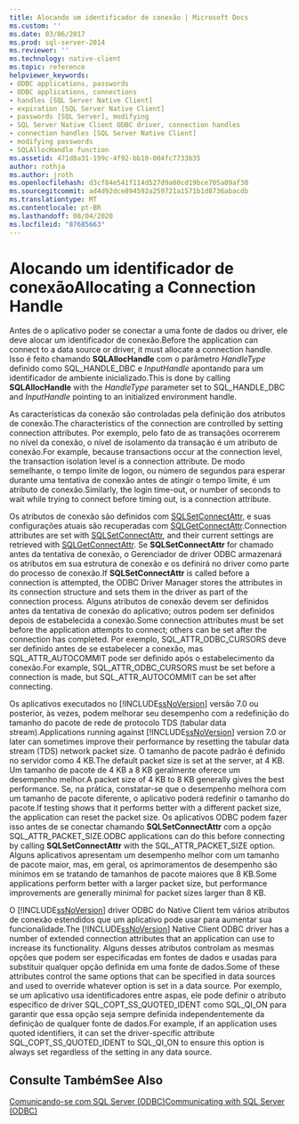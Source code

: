 ```yaml
---
title: Alocando um identificador de conexão | Microsoft Docs
ms.custom: ''
ms.date: 03/06/2017
ms.prod: sql-server-2014
ms.reviewer: ''
ms.technology: native-client
ms.topic: reference
helpviewer_keywords:
- ODBC applications, passwords
- ODBC applications, connections
- handles [SQL Server Native Client]
- expiration [SQL Server Native Client]
- passwords [SQL Server], modifying
- SQL Server Native Client ODBC driver, connection handles
- connection handles [SQL Server Native Client]
- modifying passwords
- SQLAllocHandle function
ms.assetid: 471d8a31-199c-4f92-bb10-004fc7733b35
author: rothja
ms.author: jroth
ms.openlocfilehash: d3cf84e541f114d527d9a00cd19bce705a09af30
ms.sourcegitcommit: ad4d92dce894592a259721a1571b1d8736abacdb
ms.translationtype: MT
ms.contentlocale: pt-BR
ms.lasthandoff: 08/04/2020
ms.locfileid: "87685663"
---
```

# <a name="allocating-a-connection-handle"></a><span data-ttu-id="ddf63-102">Alocando um identificador de conexão</span><span class="sxs-lookup"><span data-stu-id="ddf63-102">Allocating a Connection Handle</span></span>
  <span data-ttu-id="ddf63-103">Antes de o aplicativo poder se conectar a uma fonte de dados ou driver, ele deve alocar um identificador de conexão.</span><span class="sxs-lookup"><span data-stu-id="ddf63-103">Before the application can connect to a data source or driver, it must allocate a connection handle.</span></span> <span data-ttu-id="ddf63-104">Isso é feito chamando **SQLAllocHandle** com o parâmetro *HandleType* definido como SQL_HANDLE_DBC e *InputHandle* apontando para um identificador de ambiente inicializado.</span><span class="sxs-lookup"><span data-stu-id="ddf63-104">This is done by calling **SQLAllocHandle** with the *HandleType* parameter set to SQL_HANDLE_DBC and *InputHandle* pointing to an initialized environment handle.</span></span>  
  
 <span data-ttu-id="ddf63-105">As características da conexão são controladas pela definição dos atributos de conexão.</span><span class="sxs-lookup"><span data-stu-id="ddf63-105">The characteristics of the connection are controlled by setting connection attributes.</span></span> <span data-ttu-id="ddf63-106">Por exemplo, pelo fato de as transações ocorrerem no nível da conexão, o nível de isolamento da transação é um atributo de conexão.</span><span class="sxs-lookup"><span data-stu-id="ddf63-106">For example, because transactions occur at the connection level, the transaction isolation level is a connection attribute.</span></span> <span data-ttu-id="ddf63-107">De modo semelhante, o tempo limite de logon, ou número de segundos para esperar durante uma tentativa de conexão antes de atingir o tempo limite, é um atributo de conexão.</span><span class="sxs-lookup"><span data-stu-id="ddf63-107">Similarly, the login time-out, or number of seconds to wait while trying to connect before timing out, is a connection attribute.</span></span>  
  
 <span data-ttu-id="ddf63-108">Os atributos de conexão são definidos com [SQLSetConnectAttr](../native-client-odbc-api/sqlsetconnectattr.md), e suas configurações atuais são recuperadas com [SQLGetConnectAttr](../native-client-odbc-api/sqlgetconnectattr.md).</span><span class="sxs-lookup"><span data-stu-id="ddf63-108">Connection attributes are set with [SQLSetConnectAttr](../native-client-odbc-api/sqlsetconnectattr.md), and their current settings are retrieved with [SQLGetConnectAttr](../native-client-odbc-api/sqlgetconnectattr.md).</span></span> <span data-ttu-id="ddf63-109">Se **SQLSetConnectAttr** for chamado antes da tentativa de conexão, o Gerenciador de driver ODBC armazenará os atributos em sua estrutura de conexão e os definirá no driver como parte do processo de conexão.</span><span class="sxs-lookup"><span data-stu-id="ddf63-109">If **SQLSetConnectAttr** is called before a connection is attempted, the ODBC Driver Manager stores the attributes in its connection structure and sets them in the driver as part of the connection process.</span></span> <span data-ttu-id="ddf63-110">Alguns atributos de conexão devem ser definidos antes da tentativa de conexão do aplicativo; outros podem ser definidos depois de estabelecida a conexão.</span><span class="sxs-lookup"><span data-stu-id="ddf63-110">Some connection attributes must be set before the application attempts to connect; others can be set after the connection has completed.</span></span> <span data-ttu-id="ddf63-111">Por exemplo, SQL_ATTR_ODBC_CURSORS deve ser definido antes de se estabelecer a conexão, mas SQL_ATTR_AUTOCOMMIT pode ser definido após o estabelecimento da conexão.</span><span class="sxs-lookup"><span data-stu-id="ddf63-111">For example, SQL_ATTR_ODBC_CURSORS must be set before a connection is made, but SQL_ATTR_AUTOCOMMIT can be set after connecting.</span></span>  
  
 <span data-ttu-id="ddf63-112">Os aplicativos executados no [!INCLUDE[ssNoVersion](../../includes/ssnoversion-md.md)] versão 7.0 ou posterior, às vezes, podem melhorar seu desempenho com a redefinição do tamanho do pacote de rede de protocolo TDS (tabular data stream).</span><span class="sxs-lookup"><span data-stu-id="ddf63-112">Applications running against [!INCLUDE[ssNoVersion](../../includes/ssnoversion-md.md)] version 7.0 or later can sometimes improve their performance by resetting the tabular data stream (TDS) network packet size.</span></span> <span data-ttu-id="ddf63-113">O tamanho de pacote padrão é definido no servidor como 4 KB.</span><span class="sxs-lookup"><span data-stu-id="ddf63-113">The default packet size is set at the server, at 4 KB.</span></span> <span data-ttu-id="ddf63-114">Um tamanho de pacote de 4 KB a 8 KB geralmente oferece um desempenho melhor.</span><span class="sxs-lookup"><span data-stu-id="ddf63-114">A packet size of 4 KB to 8 KB generally gives the best performance.</span></span> <span data-ttu-id="ddf63-115">Se, na prática, constatar-se que o desempenho melhora com um tamanho de pacote diferente, o aplicativo poderá redefinir o tamanho do pacote.</span><span class="sxs-lookup"><span data-stu-id="ddf63-115">If testing shows that it performs better with a different packet size, the application can reset the packet size.</span></span> <span data-ttu-id="ddf63-116">Os aplicativos ODBC podem fazer isso antes de se conectar chamando **SQLSetConnectAttr** com a opção SQL_ATTR_PACKET_SIZE.</span><span class="sxs-lookup"><span data-stu-id="ddf63-116">ODBC applications can do this before connecting by calling **SQLSetConnectAttr** with the SQL_ATTR_PACKET_SIZE option.</span></span> <span data-ttu-id="ddf63-117">Alguns aplicativos apresentam um desempenho melhor com um tamanho de pacote maior, mas, em geral, os aprimoramentos de desempenho são mínimos em se tratando de tamanhos de pacote maiores que 8 KB.</span><span class="sxs-lookup"><span data-stu-id="ddf63-117">Some applications perform better with a larger packet size, but performance improvements are generally minimal for packet sizes larger than 8 KB.</span></span>  
  
 <span data-ttu-id="ddf63-118">O [!INCLUDE[ssNoVersion](../../includes/ssnoversion-md.md)] driver ODBC do Native Client tem vários atributos de conexão estendidos que um aplicativo pode usar para aumentar sua funcionalidade.</span><span class="sxs-lookup"><span data-stu-id="ddf63-118">The [!INCLUDE[ssNoVersion](../../includes/ssnoversion-md.md)] Native Client ODBC driver has a number of extended connection attributes that an application can use to increase its functionality.</span></span> <span data-ttu-id="ddf63-119">Alguns desses atributos controlam as mesmas opções que podem ser especificadas em fontes de dados e usadas para substituir qualquer opção definida em uma fonte de dados.</span><span class="sxs-lookup"><span data-stu-id="ddf63-119">Some of these attributes control the same options that can be specified in data sources and used to override whatever option is set in a data source.</span></span> <span data-ttu-id="ddf63-120">Por exemplo, se um aplicativo usa identificadores entre aspas, ele pode definir o atributo específico de driver SQL_COPT_SS_QUOTED_IDENT como SQL_QI_ON para garantir que essa opção seja sempre definida independentemente da definição de qualquer fonte de dados.</span><span class="sxs-lookup"><span data-stu-id="ddf63-120">For example, if an application uses quoted identifiers, it can set the driver-specific attribute SQL_COPT_SS_QUOTED_IDENT to SQL_QI_ON to ensure this option is always set regardless of the setting in any data source.</span></span>  
  
## <a name="see-also"></a><span data-ttu-id="ddf63-121">Consulte Também</span><span class="sxs-lookup"><span data-stu-id="ddf63-121">See Also</span></span>  
 [<span data-ttu-id="ddf63-122">Comunicando-se com SQL Server &#40;ODBC&#41;</span><span class="sxs-lookup"><span data-stu-id="ddf63-122">Communicating with SQL Server &#40;ODBC&#41;</span></span>](communicating-with-sql-server-odbc.md)  
  
  
